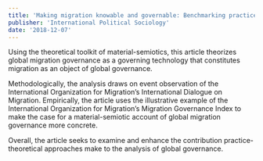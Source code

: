 ```yaml
---
title: 'Making migration knowable and governable: Benchmarking practices as technologies of global migration governance'
publisher: 'International Political Sociology'
date: '2018-12-07'
---
```


Using the theoretical toolkit of material-semiotics, this article theorizes global migration governance as a governing technology that constitutes migration as an object of global governance. 

Methodologically, the analysis draws on event observation of the International Organization for Migration’s International Dialogue on Migration. Empirically, the article uses the illustrative example of the International Organization for Migration’s Migration Governance Index to make the case for a material-semiotic account of global migration governance more concrete. 

Overall, the article seeks to examine and enhance the contribution practice-theoretical approaches make to the analysis of global governance.